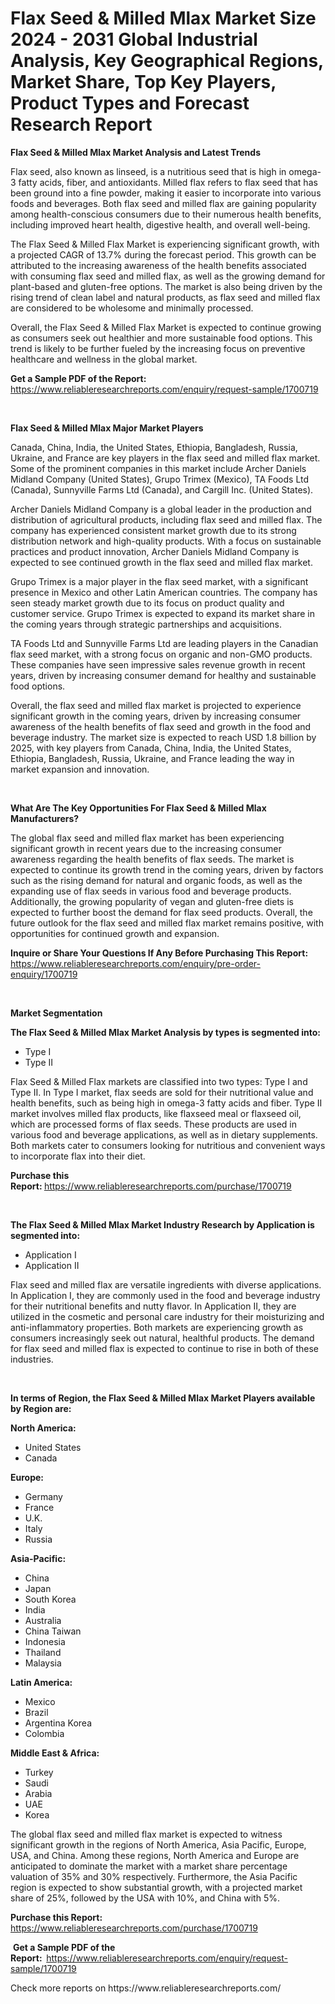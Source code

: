 <p><h1>Flax Seed & Milled Mlax Market Size 2024 - 2031 Global Industrial Analysis, Key Geographical Regions, Market Share, Top Key Players, Product Types and Forecast Research Report</h1></p><p><strong>Flax Seed & Milled Mlax Market Analysis and Latest Trends</strong></p>
<p><p>Flax seed, also known as linseed, is a nutritious seed that is high in omega-3 fatty acids, fiber, and antioxidants. Milled flax refers to flax seed that has been ground into a fine powder, making it easier to incorporate into various foods and beverages. Both flax seed and milled flax are gaining popularity among health-conscious consumers due to their numerous health benefits, including improved heart health, digestive health, and overall well-being.</p><p>The Flax Seed & Milled Flax Market is experiencing significant growth, with a projected CAGR of 13.7% during the forecast period. This growth can be attributed to the increasing awareness of the health benefits associated with consuming flax seed and milled flax, as well as the growing demand for plant-based and gluten-free options. The market is also being driven by the rising trend of clean label and natural products, as flax seed and milled flax are considered to be wholesome and minimally processed.</p><p>Overall, the Flax Seed & Milled Flax Market is expected to continue growing as consumers seek out healthier and more sustainable food options. This trend is likely to be further fueled by the increasing focus on preventive healthcare and wellness in the global market.</p></p>
<p><strong>Get a Sample PDF of the Report:&nbsp;</strong> <a href="https://www.reliableresearchreports.com/enquiry/request-sample/1700719">https://www.reliableresearchreports.com/enquiry/request-sample/1700719</a></p>
<p>&nbsp;</p>
<p><strong>Flax Seed & Milled Mlax Major Market Players</strong></p>
<p><p>Canada, China, India, the United States, Ethiopia, Bangladesh, Russia, Ukraine, and France are key players in the flax seed and milled flax market. Some of the prominent companies in this market include Archer Daniels Midland Company (United States), Grupo Trimex (Mexico), TA Foods Ltd (Canada), Sunnyville Farms Ltd (Canada), and Cargill Inc. (United States).</p><p>Archer Daniels Midland Company is a global leader in the production and distribution of agricultural products, including flax seed and milled flax. The company has experienced consistent market growth due to its strong distribution network and high-quality products. With a focus on sustainable practices and product innovation, Archer Daniels Midland Company is expected to see continued growth in the flax seed and milled flax market.</p><p>Grupo Trimex is a major player in the flax seed market, with a significant presence in Mexico and other Latin American countries. The company has seen steady market growth due to its focus on product quality and customer service. Grupo Trimex is expected to expand its market share in the coming years through strategic partnerships and acquisitions.</p><p>TA Foods Ltd and Sunnyville Farms Ltd are leading players in the Canadian flax seed market, with a strong focus on organic and non-GMO products. These companies have seen impressive sales revenue growth in recent years, driven by increasing consumer demand for healthy and sustainable food options.</p><p>Overall, the flax seed and milled flax market is projected to experience significant growth in the coming years, driven by increasing consumer awareness of the health benefits of flax seed and growth in the food and beverage industry. The market size is expected to reach USD 1.8 billion by 2025, with key players from Canada, China, India, the United States, Ethiopia, Bangladesh, Russia, Ukraine, and France leading the way in market expansion and innovation.</p></p>
<p>&nbsp;</p>
<p><strong>What Are The Key Opportunities For Flax Seed & Milled Mlax Manufacturers?</strong></p>
<p><p>The global flax seed and milled flax market has been experiencing significant growth in recent years due to the increasing consumer awareness regarding the health benefits of flax seeds. The market is expected to continue its growth trend in the coming years, driven by factors such as the rising demand for natural and organic foods, as well as the expanding use of flax seeds in various food and beverage products. Additionally, the growing popularity of vegan and gluten-free diets is expected to further boost the demand for flax seed products. Overall, the future outlook for the flax seed and milled flax market remains positive, with opportunities for continued growth and expansion.</p></p>
<p><strong>Inquire or Share Your Questions If Any Before Purchasing This Report:</strong> <a href="https://www.reliableresearchreports.com/enquiry/pre-order-enquiry/1700719">https://www.reliableresearchreports.com/enquiry/pre-order-enquiry/1700719</a></p>
<p>&nbsp;</p>
<p><strong>Market Segmentation</strong></p>
<p><strong>The Flax Seed & Milled Mlax Market Analysis by types is segmented into:</strong></p>
<p><ul><li>Type I</li><li>Type II</li></ul></p>
<p><p>Flax Seed & Milled Flax markets are classified into two types: Type I and Type II. In Type I market, flax seeds are sold for their nutritional value and health benefits, such as being high in omega-3 fatty acids and fiber. Type II market involves milled flax products, like flaxseed meal or flaxseed oil, which are processed forms of flax seeds. These products are used in various food and beverage applications, as well as in dietary supplements. Both markets cater to consumers looking for nutritious and convenient ways to incorporate flax into their diet.</p></p>
<p><strong>Purchase this Report:&nbsp;</strong><a href="https://www.reliableresearchreports.com/purchase/1700719">https://www.reliableresearchreports.com/purchase/1700719</a></p>
<p>&nbsp;</p>
<p><strong>The Flax Seed & Milled Mlax Market Industry Research by Application is segmented into:</strong></p>
<p><ul><li>Application I</li><li>Application II</li></ul></p>
<p><p>Flax seed and milled flax are versatile ingredients with diverse applications. In Application I, they are commonly used in the food and beverage industry for their nutritional benefits and nutty flavor. In Application II, they are utilized in the cosmetic and personal care industry for their moisturizing and anti-inflammatory properties. Both markets are experiencing growth as consumers increasingly seek out natural, healthful products. The demand for flax seed and milled flax is expected to continue to rise in both of these industries.</p></p>
<p>&nbsp;</p>
<p><strong>In terms of Region, the Flax Seed & Milled Mlax Market Players available by Region are:</strong></p>
<p>
    <p> <strong> North America: </strong>
        <ul>
            <li>United States</li>
            <li>Canada</li>
        </ul>
        </p> 
    <p> <strong> Europe: </strong>
        <ul>
            <li>Germany</li>
            <li>France</li>
            <li>U.K.</li>
            <li>Italy</li>
            <li>Russia</li>
        </ul>
        </p> 
    <p> <strong> Asia-Pacific: </strong>
        <ul>
            <li>China</li>
            <li>Japan</li>
            <li>South Korea</li>
            <li>India</li>
            <li>Australia</li>
            <li>China Taiwan</li>
            <li>Indonesia</li>
            <li>Thailand</li>
            <li>Malaysia</li>
        </ul>
        </p> 
    <p> <strong> Latin America: </strong>
        <ul>
            <li>Mexico</li>
            <li>Brazil</li>
            <li>Argentina Korea</li>
            <li>Colombia</li>
        </ul>
        </p> 
    <p> <strong> Middle East & Africa: </strong>
        <ul>
            <li>Turkey</li>
            <li>Saudi</li>
            <li>Arabia</li>
            <li>UAE</li>
            <li>Korea</li>
        </ul>
    </p>
    </p>
<p><p>The global flax seed and milled flax market is expected to witness significant growth in the regions of North America, Asia Pacific, Europe, USA, and China. Among these regions, North America and Europe are anticipated to dominate the market with a market share percentage valuation of 35% and 30% respectively. Furthermore, the Asia Pacific region is expected to show substantial growth, with a projected market share of 25%, followed by the USA with 10%, and China with 5%.</p></p>
<p><strong>Purchase this Report: </strong><a href="https://www.reliableresearchreports.com/purchase/1700719">https://www.reliableresearchreports.com/purchase/1700719</a></p>
<p>&nbsp;<strong>Get a Sample PDF of the Report:&nbsp;&nbsp;</strong><a href="https://www.reliableresearchreports.com/enquiry/request-sample/1700719">https://www.reliableresearchreports.com/enquiry/request-sample/1700719</a></p>
<p><strong></strong></p>
<p>Check more reports on https://www.reliableresearchreports.com/</p>